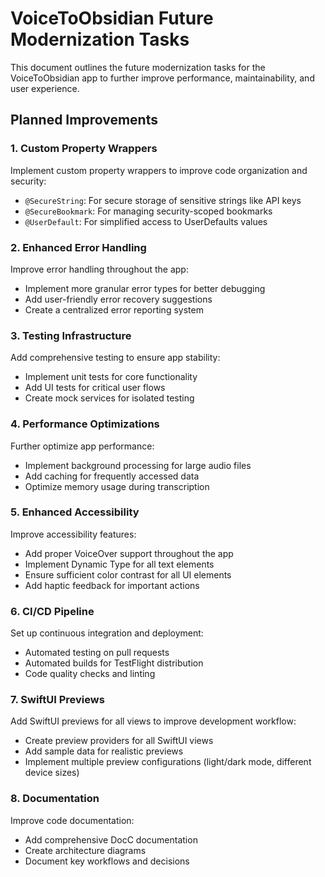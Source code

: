 # VoiceToObsidian Future Modernization Tasks

This document outlines the future modernization tasks for the VoiceToObsidian app to further improve performance, maintainability, and user experience.

## Planned Improvements

### 1. Custom Property Wrappers

Implement custom property wrappers to improve code organization and security:

- `@SecureString`: For secure storage of sensitive strings like API keys
- `@SecureBookmark`: For managing security-scoped bookmarks
- `@UserDefault`: For simplified access to UserDefaults values

### 2. Enhanced Error Handling

Improve error handling throughout the app:

- Implement more granular error types for better debugging
- Add user-friendly error recovery suggestions
- Create a centralized error reporting system

### 3. Testing Infrastructure

Add comprehensive testing to ensure app stability:

- Implement unit tests for core functionality
- Add UI tests for critical user flows
- Create mock services for isolated testing

### 4. Performance Optimizations

Further optimize app performance:

- Implement background processing for large audio files
- Add caching for frequently accessed data
- Optimize memory usage during transcription

### 5. Enhanced Accessibility

Improve accessibility features:

- Add proper VoiceOver support throughout the app
- Implement Dynamic Type for all text elements
- Ensure sufficient color contrast for all UI elements
- Add haptic feedback for important actions

### 6. CI/CD Pipeline

Set up continuous integration and deployment:

- Automated testing on pull requests
- Automated builds for TestFlight distribution
- Code quality checks and linting

### 7. SwiftUI Previews

Add SwiftUI previews for all views to improve development workflow:

- Create preview providers for all SwiftUI views
- Add sample data for realistic previews
- Implement multiple preview configurations (light/dark mode, different device sizes)

### 8. Documentation

Improve code documentation:

- Add comprehensive DocC documentation
- Create architecture diagrams
- Document key workflows and decisions
